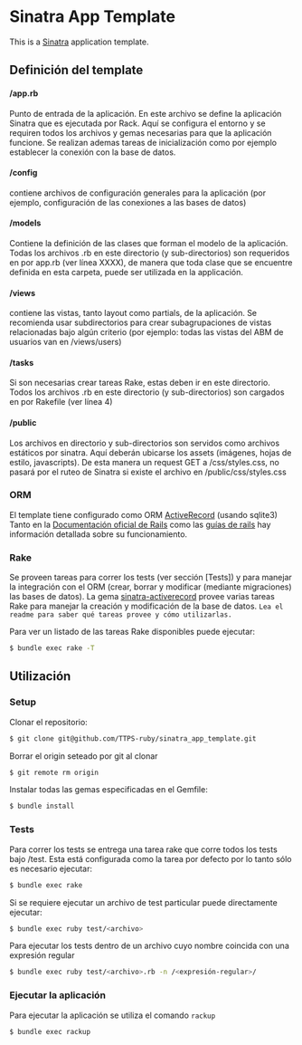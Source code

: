 # Sinatra App Template

This is a [Sinatra](https://github.com/sinatra/sinatra) application template.

## Definición del template

#### /app.rb

Punto de entrada de la aplicación. En este archivo se define la aplicación Sinatra que es ejecutada por Rack.
Aquí se configura el entorno y se requiren todos los archivos y gemas necesarias para que la aplicación funcione.
Se realizan ademas tareas de inicialización como por ejemplo establecer la conexión con la base de datos.

#### /config

contiene archivos de configuración generales para la aplicación (por ejemplo, configuración de las conexiones a las bases de datos)

#### /models

Contiene la definición de las clases que forman el modelo de la aplicación. Todas los archivos .rb en este directorio (y sub-directorios) son requeridos en por app.rb (ver línea XXXX), de manera que toda clase que se encuentre definida en esta carpeta, puede ser utilizada en la applicación.

#### /views

contiene las vistas, tanto layout como partials, de la aplicación. Se recomienda usar subdirectorios para crear subagrupaciones de vistas relacionadas bajo algún criterio (por ejemplo: todas las vistas del ABM de usuarios van en /views/users)


#### /tasks

Si son necesarias crear tareas Rake, estas deben ir en este directorio. Todos los archivos .rb en este directorio (y sub-directorios) son cargados en por Rakefile (ver línea 4)

#### /public

Los archivos en directorio y sub-directorios son servidos como archivos estáticos por sinatra. Aquí deberán ubicarse los assets (imágenes, hojas de estilo, javascripts). De esta manera un request GET a /css/styles.css, no pasará por el ruteo de Sinatra si existe el archivo en /public/css/styles.css

### ORM

El template tiene configurado como ORM [ActiveRecord](https://github.com/rails/rails/tree/master/activerecord) (usando sqlite3)
Tanto en la [Documentación oficial de Rails](http://api.rubyonrails.org/) como las [guías de rails](http://guides.rubyonrails.org/index.html) hay información detallada sobre su funcionamiento.

### Rake

Se proveen tareas para correr los tests (ver sección [Tests]) y para manejar la integración con el ORM (crear, borrar y modificar (mediante migraciones) las bases de datos).
La gema [sinatra-activerecord](https://github.com/janko-m/sinatra-activerecord) provee varias tareas Rake
para manejar la creación y modificación de la base de datos.
`Lea el readme para saber qué tareas provee y cómo utilizarlas.`

Para ver un listado de las tareas Rake disponibles puede ejecutar:

```bash
$ bundle exec rake -T
```


## Utilización

### Setup

Clonar el repositorio:

```bash
$ git clone git@github.com/TTPS-ruby/sinatra_app_template.git
```

Borrar el origin seteado por git al clonar

```bash
$ git remote rm origin
```

Instalar todas las gemas especificadas en el Gemfile:

```bash
$ bundle install
```

### Tests

Para correr los tests se entrega una tarea rake que corre todos los tests bajo /test. Esta está configurada como la tarea por defecto por lo tanto sólo es necesario ejecutar:

```bash
$ bundle exec rake
```

Si se requiere ejecutar un archivo de test particular puede directamente ejecutar:

```bash
$ bundle exec ruby test/<archivo>
```

Para ejecutar los tests dentro de un archivo cuyo nombre coincida con una expresión regular

```bash
$ bundle exec ruby test/<archivo>.rb -n /<expresión-regular>/
```


### Ejecutar la aplicación

Para ejecutar la aplicación se utiliza el comando `rackup`

```bash
$ bundle exec rackup
```
